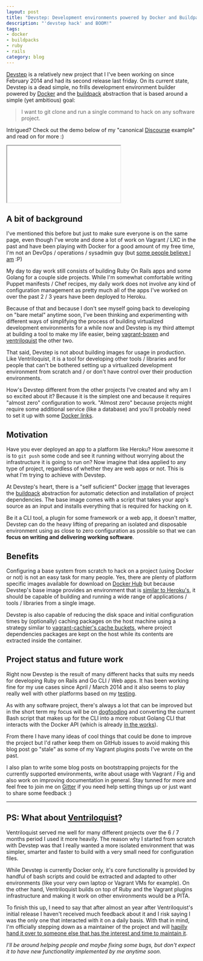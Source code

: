 ```yaml
---
layout: post
title: "Devstep: Development environments powered by Docker and Buildpacks"
description: "'devstep hack' and BOOM!"
tags:
- docker
- buildpacks
- ruby
- rails
category: blog
---
```


[Devstep](http://fgrehm.viewdocs.io/devstep) is a relatively new project that I
I've been working on since February 2014 and had its second release last friday.
On its current state, Devstep is a dead simple, no frills development environment
builder powered by [Docker](https://www.docker.com/) and the [buildpack](https://devcenter.heroku.com/articles/buildpacks)
abstraction that is based around a simple (yet ambitious) goal:

> I want to git clone and run a single command to hack on any software project.

Intrigued? Check out the demo below of my "canonical [Discourse](http://www.discourse.org/)
example" and read on for more :)

<div class="flash-video">
  <div>
    <iframe src="//player.vimeo.com/video/99212562" webkitallowfullscreen mozallowfullscreen allowfullscreen></iframe>
  </div>
</div>


## A bit of background

I've mentioned this before but just to make sure everyone is on the same page,
even though I've wrote and done a lot of work on Vagrant / LXC in the past and
have been playing with Docker for a good amount of my free time, I'm not an DevOps /
operations / sysadmin guy (but [some people believe I am](https://twitter.com/jeffsussna/status/377905545048756224)
:P)

My day to day work still consists of building Ruby On Rails apps and some Golang
for a couple side projects. While I'm somewhat comfortable writing Puppet manifests
/ Chef recipes, my daily work does not involve any kind of configuration management
as pretty much all of the apps I've worked on over the past 2 / 3 years have been
deployed to Heroku.

Because of that and because I don't see myself going back to developing on "bare
metal" anytime soon, I've been thinking and experimenting with different ways of
simplifying the process of building virtualized development environments for a
while now and Devstep is my third attempt at building a tool to make my life
easier, being [vagrant-boxen](https://github.com/fgrehm/vagrant-boxen) and
[ventriloquist](https://github.com/fgrehm/ventriloquist) the other two.

That said, Devstep is not about building images for usage in production. Like
Ventriloquist, it is a tool for developing other tools / libraries and for people
that can't be bothered setting up a virtualized development environment from
scratch and / or don't have control over their production environments.

How's Devstep different from the other projects I've created and why am I so
excited about it? Because it is the simplest one and because it requires "almost
zero" configuration to work. "Almost zero" because projects might require
some additional service (like a database) and you'll probably need to set it up
with some [Docker links](http://docs.docker.com/userguide/dockerlinks/).


## Motivation

Have you ever deployed an app to a platform like Heroku? How awesome it is to
`git push` some code and see it running without worrying about the infrastructure
it is going to run on? Now imagine that idea applied to any type of project,
regardless of whether they are web apps or not. This is what I'm trying to achieve
with Devstep.

At Devstep's heart, there is a "self suficient" Docker [image](http://docs.docker.com/introduction/understanding-docker/#docker-images)
that leverages the [buildpack](https://devcenter.heroku.com/articles/buildpacks)
abstraction for automatic detection and installation of project dependencies. The
base image comes with a script that takes your app's source as an input and installs
everything that is required for hacking on it.

Be it a CLI tool, a plugin for some framework or a web app, it doesn't matter,
Devstep can do the heavy lifting of preparing an isolated and disposable
environment using as close to zero configuration as possible so that we can
**focus on writing and delivering working software**.


## Benefits

Configuring a base system from scratch to hack on a project (using Docker or not)
is not an easy task for many people. Yes, there are plenty of platform specific
images available for download on [Docker Hub](https://hub.docker.com/) but because
Devstep's base image provides an environment that is [similar to Heroku's](https://github.com/progrium/cedarish),
it should be capable of building and running a wide range of applications / tools
/ libraries from a single image.

Devstep is also capable of reducing the disk space and initial configuration times by
(optionally) caching packages on the host machine using a strategy similar to [vagrant-cachier's cache buckets](http://fgrehm.viewdocs.io/vagrant-cachier/how-does-it-work),
where project dependencies packages are kept on the host while its contents are
extracted inside the container.


## Project status and future work

Right now Devstep is the result of many different hacks that suits my needs for
developing Ruby on Rails and Go CLI / Web apps. It has been working fine for my
use cases since April / March 2014 and it also seems to play really well with
other platforms based on my [testing](https://github.com/fgrehm/devstep-examples).

As with any software project, there's always a lot that can be improved but in
the short term my focus will be on [dogfooding](http://en.wikipedia.org/wiki/Eating_your_own_dog_food)
and converting the current Bash script that makes up for the CLI into a more
robust Golang CLI that interacts with the Docker API (which is already [in the works](https://github.com/fgrehm/devstep-cli)).

From there I have many ideas of cool things that could be done to improve the
project but I'd rather keep them on GitHub issues to avoid making this blog post
go "stale" as some of my Vagrant plugins posts I've wrote on the past.

I also plan to write some blog posts on bootstrapping projects for the currently
supported environments, write about usage with Vagrant / Fig and also work on
improving documentation in general. Stay tunned for more and feel free to join
me on [Gitter](https://gitter.im/fgrehm/devstep) if you need help setting things
up or just want to share some feedback :)

-----------------------------------------------------------------------------

## PS: What about [Ventriloquist](/blog/2013/09/11/announcing-ventriloquist/)?

Ventriloquist served me well for many different projects over the 6 / 7 months
period I used it more heavily. The reason why I started from scratch with Devstep
was that I really wanted a more isolated environment that was simpler, smarter
and faster to build with a very small need for configuration files.

While Devstep is currently Docker only, it's core functionality is provided by
handful of bash scripts and could be extracted and adapted to other environments
(like your very own laptop or Vagrant VMs for example). On the other hand, Ventriloquist
builds on top of Ruby and the Vagrant plugins infrastructure and making it work
on other environments would be a PITA.

To finish this up, I need to say that after almost an year after Ventriloquist's
initial release I haven't received much feedback about it and I risk saying I was the
only one that interacted with it on a daily basis. With that in mind, I'm
officially stepping down as a maintainer of the project and will
[hapilly hand it over to someone else that has the interest and time to maintain it](https://github.com/fgrehm/ventriloquist/issues/63).

_I'll be around helping people and maybe fixing some bugs, but don't expect it to
have new functionality implemented by me anytime soon._
